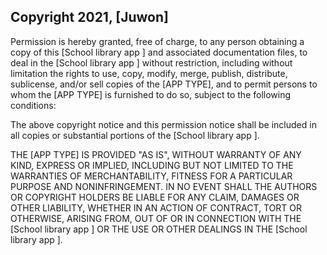 ## Copyright 2021, [Juwon]


Permission is hereby granted, free of charge, to any person obtaining a copy of this [School library app ] and associated documentation files, to deal in the [School library app ] without restriction, including without limitation the rights to use, copy, modify, merge, publish, distribute, sublicense, and/or sell copies of the [APP TYPE], and to permit persons to whom the [APP TYPE] is furnished to do so, subject to the following conditions:

The above copyright notice and this permission notice shall be included in all copies or substantial portions of the [School library app ].

THE [APP TYPE] IS PROVIDED "AS IS", WITHOUT WARRANTY OF ANY KIND, EXPRESS OR IMPLIED, INCLUDING BUT NOT LIMITED TO THE WARRANTIES OF MERCHANTABILITY, FITNESS FOR A PARTICULAR PURPOSE AND NONINFRINGEMENT. IN NO EVENT SHALL THE AUTHORS OR COPYRIGHT HOLDERS BE LIABLE FOR ANY CLAIM, DAMAGES OR OTHER LIABILITY, WHETHER IN AN ACTION OF CONTRACT, TORT OR OTHERWISE, ARISING FROM, OUT OF OR IN CONNECTION WITH THE [School library app ] OR THE USE OR OTHER DEALINGS IN THE [School library app ].
